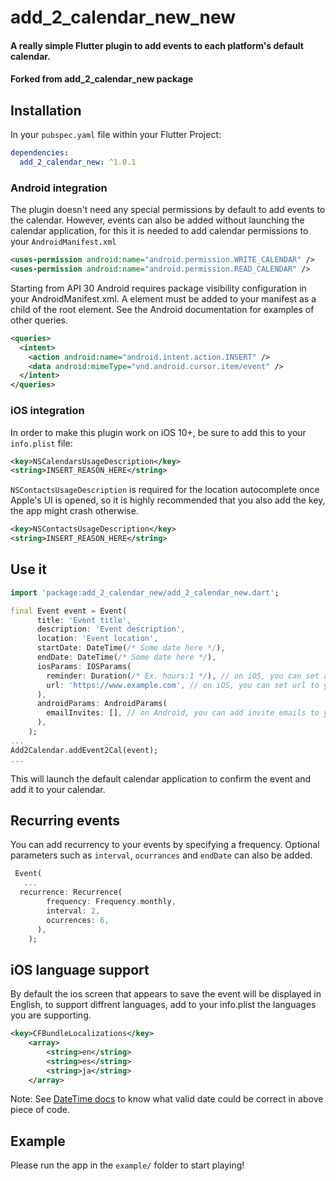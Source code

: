 # add_2_calendar_new_new

#### A really simple Flutter plugin to add events to each platform's default calendar.
#### Forked from add_2_calendar_new package

## Installation

In your `pubspec.yaml` file within your Flutter Project: 

```yaml
dependencies:
  add_2_calendar_new: ^1.0.1
```
### Android integration
The plugin doesn't need any special permissions by default to add events to the calendar. However, events can also be added without launching the calendar application, for this it is needed to add calendar permissions to your `AndroidManifest.xml`
```xml
<uses-permission android:name="android.permission.WRITE_CALENDAR" />
<uses-permission android:name="android.permission.READ_CALENDAR" />
```

Starting from API 30 Android requires package visibility configuration in your AndroidManifest.xml. A <queries> element must be added to your manifest as a child of the root element. See the Android documentation for examples of other queries.

``` xml
<queries>
  <intent>
    <action android:name="android.intent.action.INSERT" />
    <data android:mimeType="vnd.android.cursor.item/event" />
  </intent>
</queries>
 ```

### iOS integration

In order to make this plugin work on iOS 10+, be sure to add this to your `info.plist` file:

```xml
<key>NSCalendarsUsageDescription</key>
<string>INSERT_REASON_HERE</string>
```

`NSContactsUsageDescription` is required for the location autocomplete once Apple's UI is opened, so 
it is highly recommended that you also add the key, the app might crash otherwise.

```xml
<key>NSContactsUsageDescription</key>
<string>INSERT_REASON_HERE</string>
```

## Use it

```dart
import 'package:add_2_calendar_new/add_2_calendar_new.dart';

final Event event = Event(
      title: 'Event title',
      description: 'Event description',
      location: 'Event location',
      startDate: DateTime(/* Some date here */),
      endDate: DateTime(/* Some date here */),
      iosParams: IOSParams( 
        reminder: Duration(/* Ex. hours:1 */), // on iOS, you can set alarm notification after your event.
        url: 'https://www.example.com', // on iOS, you can set url to your event.
      ),
      androidParams: AndroidParams( 
        emailInvites: [], // on Android, you can add invite emails to your event.
      ),
    );
...
Add2Calendar.addEvent2Cal(event);
...
```
This will launch the default calendar application to confirm the event and add it to your calendar.

## Recurring events
You can add recurrency to your events by specifying a frequency. Optional parameters such as `interval`, `ocurrances` and `endDate` can also be added.

``` dart
 Event(
   ...
  recurrence: Recurrence(
        frequency: Frequency.monthly,
        interval: 2,
        ocurrences: 6,
      ),
    );
```

## iOS language support
By default the ios screen that appears to save the event will be displayed in English, to support diffrent languages, add to your info.plist the languages you are supporting.


```xml
<key>CFBundleLocalizations</key>
	<array>
		<string>en</string>
		<string>es</string>
		<string>ja</string>
	</array>
```



Note: See [DateTime docs](https://api.flutter.dev/flutter/dart-core/DateTime-class.html) to know what valid date could be correct in above piece of code.

## Example

Please run the app in the `example/` folder to start playing!

